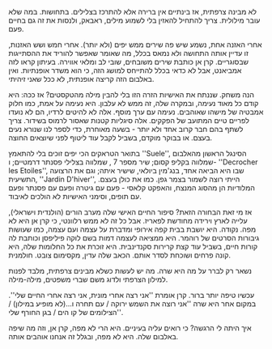 לא מבינה צרפתית, אז בינתיים אין ברירה אלא להתרכז בצלילים. בתחושות. במה שלא עובר מילולית. צריך להתחיל להאזין בלי לשמוע מילים, ראבאק, ולנסות את זה גם בחיים פעם. 

אחרי האזנה אחת, נשמע שיש פה שירים ממש יפים (ולא יותר). אחרי חמש ושש האזנות, זו עדיין אותה התחושה ולא נמאס בכלל, מה שאומר שאפשר להוריד את ההסתייגות שבסוגריים. קרן אן כותבת שירים משובחים, שובי לב ומלאי אווירה. בעיתון קראו לזה אמביאנט, אבל לא כדאי בכלל להתייחס למושג הזה, כי הוא משדר אופנתיות. ואין באלבום הזה קריצה אופנתית, לא ככל שאני זיהיתי. 

הנה משחק. שננתח את האישיות הזרה הזו בלי להבין מילה מהטקסטים? אז ככה: היא קודם כל מאוד נעימה, ובמקרה שלה, זה ממש לא עלבון. היא נעימה על אמת, כמו חלוק אמבטיה של מישהו שאוהבים. נעימה עם ערך מוסף. אלה לא להיטים לרדיו, הם לא נועדו לפריים טיים המתועב של הפקקים. אלה סיגליות קטנות שאסור לרמוס בשידור. צריך לשתף בהם חבר קרוב אחד ולא יותר - בשעה מאוחרת, כדי לספר לנו שנורא נעים בעצם. או בבוקר מוקדם, בשביל לקבל עוד ליטוף לפני שיוצאים החוצה. 

בתואר הטראקים הכי יפים זוכים בלי להתאמץ ''Suele'', הסינגל הראשון מהאלבום שמלווה בקליפ קסום; שיר מספר 7 , שמלווה בצלילי פסנתר דרמטיים; ו- ''Decrocher les Etoiles'', שבו היא הביאה אחד, בנג'מין ביולאי, שישיר איתה; וגם את הרצועה התשיעית, ''Jardin D'hiver'', הייתי רוצה לשמור בצמר גפן. כמו את כולן בעצם. המלודיות הן מהסוג המנצח, והאפקט קלאסי - פעם עם גיטרה ופעם עם פסנתר ופעם עם תופים, וסימני האישיות לא הולכים לאיבוד. 

אז מי זאת הבחורה הזאת? סיפור החיים האישי שלה מערב הורים (הולנדית וישראלי), עלייה לארץ וירידה מחודשת לפאריז. אבל כל זה לא ממש רלוונטי, כי קרן אן היא לא מפה. נקודה. היא יושבת בבית קפה אירופי ומדברת על עצמה ועם עצמה, כמו שעושות גיבורות הסרטים של רוהמר. היא ממציאה לעצמה דמות בשם לוקה פיליפסן וכותבת לה קורות חיים, בשביל עוד קצת קרירות סקנדינבית. היא זוכרת את כל החלומות שלה, היא קונה פרחים ושוכחת לסדר אותם. הכאב שלה עדין, מקסימום צובט. חולמנית. 

נשאר רק לברר על מה היא שרה. מה יש לעשות כשלא מבינים צרפתית, מלבד לפנות למילון הצרפתי ולדוג משם שברי משפטים, מילה-מילה. 

עכשיו טיפה יותר ברור. קרן אומרת ''אני רצה אחרי מונית, אני רצה אחרי החיים שלי''. במקום אחר היא שרה ''אני רוצה את השמש ירוקה / עם תחרה ו...(לא מופיע במילון) / הצילומים של קו הים / בגן החורף שלי''. 

איך היתה לי הרגשה? כי רואים עליה בעיניים. היא הרי לא מפה, קרן אן, וזה מה שיפה באלבום שלה. היא לא מפה, ובגלל זה אנחנו אוהבים אותה.